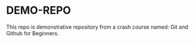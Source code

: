 # DEMO-REPO

This repo is demonstrative repository from a crash course named: Git and Github for Beginners.
